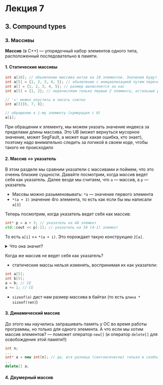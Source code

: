 # Лекция 7

## 3. Compound types

### 3. Массивы

**Массив** (в С++) — упорядочный набор элементов одного типа, расположенный последовательно в памяти. 

#### 1. Статические массивы

```C++
int a[10]; // объявление массива интов на 10 элементов. Значения будут мусорными
int a[5] = {1, 2, 3, 4, 5}; // объявление с инициализацией путем перечисления всех элементов
int a[] = {1, 2, 3, 4, 5}; // размер вычисляется за нас
int a[5] = {1, 2}; // перечисляем только первые 2 элемента, остальные равны 0 (дефолтному значению)

// '=' можно опустить и писать слитно
int a[3]{6, 7, 8};

// обращение к i-му элементу (нумерация с 0)
a[i];
```

При обращении к элементу, мы можем указать значение индекса за пределами длины массива. Это UB (может вернуться мусорное значение, может SegFault, а может еще какая ошибка, кто знает), поэтому надо внимательно следить за логикой в своем коде, чтобы такого не происходило

#### 2. Массив <-> указатель

В этом разделе мы сравним указатели с массивами и поймем, что это очеень близкие сущности. Давайте посмотрим, когда массив ведет себя как указатель. Далее везде мы считаем, что `a` — массив, а `p` — указатель

* Массвы можно разыменовывать: `*a` — значение первого элемента
* `*(a + 3)` значение 4го элемента, то есть как если бы мы написали `a[3]`

Теперь посмотрим, когда указатель ведет себя как массив:

```C++
int* p = a + 3; // указатель на 4й элемент
std::cout << p[-1]; // указатель на 3й (4-1) элемент
```

То есть `a[i]` == `*(a + i)`. Это порождает такую конструкцию `2[a]`.
<details>
<summary>Что она значит?</summary>
2[a] ~ *(2 + a) ~ *(a + 2) ~ a[2]
</details>

Когда же массив не ведет себя как указатель?

* статические массы нельзя изменять, воспринимая их как указатели: 
```C++
int a[5];
int b[5];
a = b; // CE
a += 1; // CE
```

* `sizeof(a)` даст нам размер массива в байтах (то есть `длина * sizeof(тип)`)

#### 3. Динамический массив

До этого мы научились запрашивать память у ОС во время работы программы, но только для одного элемента. А что если мы хотим массив элементов? — поможет оператор `new[]` (и оператор `delete[]` для освобождения этой памяти!!) 

```C++
int n;
...
int* a = new int[n]; // да, вся разница (синтаксически) только в скобках...
...
delete[] a;
```

#### 4. Двумерный массив



